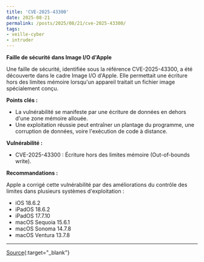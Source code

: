 ```yaml
---
title: 'CVE-2025-43300'
date: 2025-08-21
permalink: /posts/2025/08/21/cve-2025-43300/
tags:
- veille-cyber
- intruder
---
```

**Faille de sécurité dans Image I/O d'Apple**

Une faille de sécurité, identifiée sous la référence CVE-2025-43300, a été découverte dans le cadre Image I/O d'Apple. Elle permettait une écriture hors des limites mémoire lorsqu'un appareil traitait un fichier image spécialement conçu.

**Points clés :**

*   La vulnérabilité se manifeste par une écriture de données en dehors d'une zone mémoire allouée.
*   Une exploitation réussie peut entraîner un plantage du programme, une corruption de données, voire l'exécution de code à distance.

**Vulnérabilité :**

*   CVE-2025-43300 : Écriture hors des limites mémoire (Out-of-bounds write).

**Recommandations :**

Apple a corrigé cette vulnérabilité par des améliorations du contrôle des limites dans plusieurs systèmes d'exploitation :

*   iOS 18.6.2
*   iPadOS 18.6.2
*   iPadOS 17.7.10
*   macOS Sequoia 15.6.1
*   macOS Sonoma 14.7.8
*   macOS Ventura 13.7.8

---
[Source](https://cvemon.intruder.io/cves/CVE-2025-43300){:target="_blank"}
